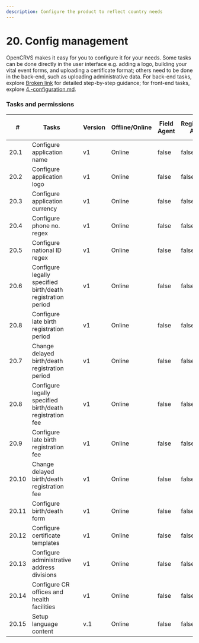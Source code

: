 ```yaml
---
description: Configure the product to reflect country needs
---
```


# 20. Config management

OpenCRVS makes it easy for you to configure it for your needs. Some tasks can be done directly in the user interface e.g. adding a logo, building your vital event forms, and uploading a certificate format; others need to be done in the back-end, such as uploading administrative data. For back-end tasks, explore [Broken link](broken-reference "mention") for detailed step-by-step guidance; for front-end tasks, explore [4.-configuration.md](../../setup/4.-configuration.md "mention").&#x20;

### Tasks and permissions

<table><thead><tr><th>#</th><th>Tasks</th><th></th><th>Version</th><th>Offline/Online</th><th data-type="checkbox">Field Agent</th><th data-type="checkbox">Registration Agent</th><th data-type="checkbox">Registrar</th><th data-type="checkbox">National Registrar</th><th data-type="checkbox">Performance Manager</th><th data-type="checkbox">Local System Admin</th><th data-type="checkbox">National System Admin</th></tr></thead><tbody><tr><td>20.1</td><td>Configure application name</td><td></td><td>v1</td><td>Online</td><td>false</td><td>false</td><td>false</td><td>false</td><td>false</td><td>false</td><td>true</td></tr><tr><td>20.2</td><td>Configure application logo</td><td></td><td>v1</td><td>Online</td><td>false</td><td>false</td><td>false</td><td>false</td><td>false</td><td>false</td><td>true</td></tr><tr><td>20.3</td><td>Configure application currency</td><td></td><td>v1</td><td>Online</td><td>false</td><td>false</td><td>false</td><td>false</td><td>false</td><td>false</td><td>true</td></tr><tr><td>20.4</td><td>Configure phone no. regex</td><td></td><td>v1</td><td>Online</td><td>false</td><td>false</td><td>false</td><td>false</td><td>false</td><td>false</td><td>true</td></tr><tr><td>20.5</td><td>Configure national ID regex</td><td></td><td>v1</td><td>Online</td><td>false</td><td>false</td><td>false</td><td>false</td><td>false</td><td>false</td><td>true</td></tr><tr><td>20.6</td><td>Configure legally specified birth/death registration period</td><td></td><td>v1</td><td>Online</td><td>false</td><td>false</td><td>false</td><td>false</td><td>false</td><td>false</td><td>true</td></tr><tr><td>20.8</td><td>Configure late birth registration period</td><td></td><td>v1</td><td>Online</td><td>false</td><td>false</td><td>false</td><td>false</td><td>false</td><td>false</td><td>true</td></tr><tr><td>20.7</td><td>Change delayed birth/death registration period</td><td></td><td>v1</td><td>Online</td><td>false</td><td>false</td><td>false</td><td>false</td><td>false</td><td>false</td><td>true</td></tr><tr><td>20.8</td><td>Configure legally specified birth/death registration fee</td><td></td><td>v1</td><td>Online</td><td>false</td><td>false</td><td>false</td><td>false</td><td>false</td><td>false</td><td>true</td></tr><tr><td>20.9</td><td>Configure late birth registration fee</td><td></td><td>v1</td><td>Online</td><td>false</td><td>false</td><td>false</td><td>false</td><td>false</td><td>false</td><td>true</td></tr><tr><td>20.10</td><td>Change delayed birth/death registration fee</td><td></td><td>v1</td><td>Online</td><td>false</td><td>false</td><td>false</td><td>false</td><td>false</td><td>false</td><td>true</td></tr><tr><td>20.11</td><td>Configure birth/death form</td><td></td><td>v1</td><td>Online</td><td>false</td><td>false</td><td>false</td><td>false</td><td>false</td><td>false</td><td>true</td></tr><tr><td>20.12</td><td>Configure certificate templates</td><td></td><td>v1</td><td>Online</td><td>false</td><td>false</td><td>false</td><td>false</td><td>false</td><td>false</td><td>true</td></tr><tr><td>20.13</td><td>Configure administrative address divisions</td><td></td><td>v1</td><td>Online</td><td>false</td><td>false</td><td>false</td><td>false</td><td>false</td><td>false</td><td>false</td></tr><tr><td>20.14</td><td>Configure CR offices and health facilities</td><td></td><td>v1</td><td>Online</td><td>false</td><td>false</td><td>false</td><td>false</td><td>false</td><td>false</td><td>false</td></tr><tr><td>20.15</td><td>Setup language content</td><td></td><td>v.1</td><td>Online</td><td>false</td><td>false</td><td>false</td><td>false</td><td>false</td><td>false</td><td>false</td></tr></tbody></table>
